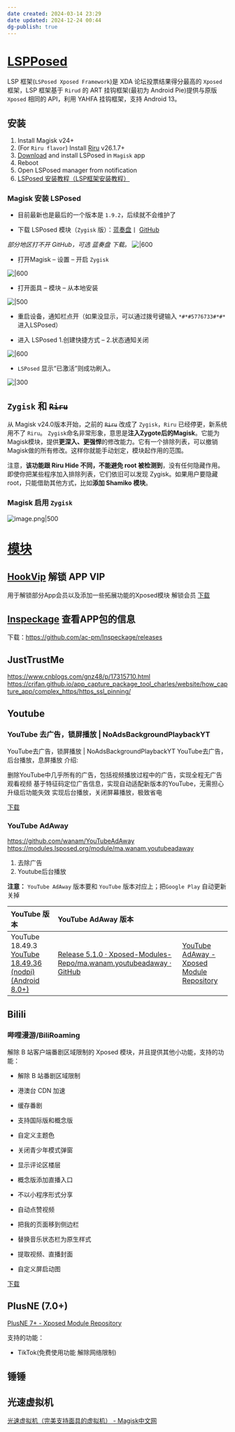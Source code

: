 ```yaml
---
date created: 2024-03-14 23:29
date updated: 2024-12-24 00:44
dg-publish: true
---
```


# [LSPPosed](https://github.com/LSPosed/LSPosed)

LSP 框架(`LSPosed Xposed Framework`)是 XDA 论坛投票结果得分最高的 `Xposed` 框架，LSP 框架基于 `Rirud` 的 ART 挂钩框架(最初为 Android Pie)提供与原版 `Xposed` 相同的 API，利用 YAHFA 挂钩框架，支持 Android 13。

## 安装

1. Install Magisk v24+
2. (For `Riru flavor`) Install [Riru](https://github.com/RikkaApps/Riru/releases/latest) v26.1.7+
3. [Download](https://github.com/LSPosed/LSPosed#download) and install LSPosed in `Magisk` app
4. Reboot
5. Open LSPosed manager from notification
6. [LSPosed 安装教程（LSP框架安装教程）](https://magiskcn.com/lsposed-install)

### Magisk 安装 LSPosed

- 目前最新也是最后的一个版本是 `1.9.2`，后续就不会维护了

- 下载 LSPosed 模块（`Zygisk` 版）：[蓝奏盘](https://mrzzoxo.lanzoue.com/b02pfsr2f)丨 [GitHub](https://github.com/LSPosed/LSPosed/releases/latest)

_部分地区打不开 GitHub，可选 蓝奏盘 下载。_
![|600](https://raw.githubusercontent.com/hacket/ObsidianOSS/master/obsidian/20240927101119.png)

- 打开Magisk – 设置 – 开启 `Zygisk`

![|600](https://raw.githubusercontent.com/hacket/ObsidianOSS/master/obsidian/20240927101200.png)

- 打开面具 – 模块 – 从本地安装

![|500](https://raw.githubusercontent.com/hacket/ObsidianOSS/master/obsidian/20240927101228.png)

- 重启设备，通知栏点开（如果没显示，可以通过拨号键输入 `*#*#5776733#*#*` 进入LSPosed）

- 进入 LSPosed 1.创建快捷方式 – 2.状态通知关闭

![|600](https://raw.githubusercontent.com/hacket/ObsidianOSS/master/obsidian/20240927101652.png)

- `LSPosed` 显示“已激活”则成功刷入。

![|300](https://raw.githubusercontent.com/hacket/ObsidianOSS/master/obsidian/20240927101536.png)

## `Zygisk` 和 ~~`Riru`~~

从 Magisk v24.0版本开始，之前的 ~~`Riru`~~ 改成了 `Zygisk`，`Riru` 已经停更，新系统用不了 `Riru`。
`Zygisk`命名非常形象，意思是**注入Zygote后的Magisk**。它能为Magisk模块，提供**更深入、更强悍**的修改能力。它有一个排除列表，可以撤销Magisk做的所有修改。这样你就能手动划定，模块起作用的范围。

注意，**该功能跟 Riru Hide 不同，不能避免 root 被检测到**，没有任何隐藏作用。即使你把某些程序加入排除列表，它们依旧可以发现 Zygisk。如果用户要隐藏 root，只能借助其他方式，比如**添加 Shamiko 模块**。

### Magisk 启用 `Zygisk`

![image.png|500](https://raw.githubusercontent.com/hacket/ObsidianOSS/master/obsidian202403170042523.png)

# [模块](https://modules.lsposed.org/)

## [HookVip](https://modules.lsposed.org/module/Hook.JiuWu.Xp#hookvip) 解锁 APP VIP

用于解锁部分App会员以及添加一些拓展功能的Xposed模块
解锁会员
[下载](https://github.com/Xposed-Modules-Repo/Hook.JiuWu.Xp/releases)

## [Inspeckage](https://modules.lsposed.org/module/mobi.acpm.inspeckage#-inspeckage---android-package-inspector) 查看APP包的信息

下载：<https://github.com/ac-pm/Inspeckage/releases>

## JustTrustMe

<https://www.cnblogs.com/gnz48/p/17315710.html><br><https://crifan.github.io/app_capture_package_tool_charles/website/how_capture_app/complex_https/https_ssl_pinning/>

## Youtube

### YouTube 去广告，锁屏播放 | NoAdsBackgroundPlaybackYT

YouTube去广告，锁屏播放 | NoAdsBackgroundPlaybackYT
YouTube去广告，后台播放，息屏播放
介绍:

删除YouTube中几乎所有的广告，包括视频播放过程中的广告，实现全程无广告观看视频
基于特征码定位广告信息，实现自动适配新版本的YouTube，无需担心升级后功能失效
实现后台播放，关闭屏幕播放，极致省电

[下载](https://downloads.suchenqaq.club/xposed_module/YouTube%E5%8E%BB%E5%B9%BF%E5%91%8A%EF%BC%8C%E9%94%81%E5%B1%8F%E6%92%AD%E6%94%BE%7CNoAdsBackgroundPlaybackYT%E6%96%B0%E7%89%88%E6%9C%AC%E9%80%82%E9%85%8DYouTube17.14.35%E3%80%81YouTubeMusic5.02.50.apk)

### YouTube AdAway

<https://github.com/wanam/YouTubeAdAway><br><https://modules.lsposed.org/module/ma.wanam.youtubeadaway>

1. 去除广告
2. Youtube后台播放

**注意：** `YouTube AdAway` 版本要和 `YouTube` 版本对应上；把`Google Play` 自动更新关掉

| YouTube 版本                                                                                                                                                                                                                                          | YouTube AdAway 版本                                                                                                                                           |                                                                                                         |
| :-------------------------------------------------------------------------------------------------------------------------------------------------------------------------------------------------------------------------------------------------- | :---------------------------------------------------------------------------------------------------------------------------------------------------------- | :------------------------------------------------------------------------------------------------------ |
| YouTube 18.49.3 [YouTube 18.49.36 (nodpi) (Android 8.0+)](https://www.apkmirror.com/apk/google-inc/youtube/youtube-18-49-36-release/youtube-18-49-36-android-apk-download/download/?key=07566cc9d866c715ed75eac22c43dd10d492301f&forcebaseapk=true) | [Release 5.1.0 · Xposed-Modules-Repo/ma.wanam.youtubeadaway · GitHub](https://github.com/Xposed-Modules-Repo/ma.wanam.youtubeadaway/releases/tag/510-5.1.0) | [YouTube AdAway - Xposed Module Repository](https://modules.lsposed.org/module/ma.wanam.youtubeadaway/) |

## Bilili

### 哔哩漫游/BiliRoaming

解除 B 站客户端番剧区域限制的 Xposed 模块，并且提供其他小功能，支持的功能：

- 解除 B 站番剧区域限制

- 港澳台 CDN 加速

- 缓存番剧

- 支持国际版和概念版

- 自定义主题色

- 关闭青少年模式弹窗

- 显示评论区楼层

- 概念版添加直播入口

- 不以小程序形式分享

- 自动点赞视频

- 把我的页面移到侧边栏

- 替换音乐状态栏为原生样式

- 提取视频、直播封面

- 自定义屏启动图

[下载](https://downloads.suchenqaq.club/xposed_module/%E5%93%94%E5%93%A9%E6%BC%AB%E6%B8%B8-BiliRoaming1.7.0.apk)

## PlusNE (7.0+)

[PlusNE 7+ - Xposed Module Repository](https://modules.lsposed.org/module/me.plusne/)

支持的功能：

- TikTok(免费使用功能 解除网络限制)

## 锤锤

## 光速虚拟机

[光速虚拟机（完美支持面具的虚拟机） - Magisk中文网](https://magiskcn.com/gsxnj)
